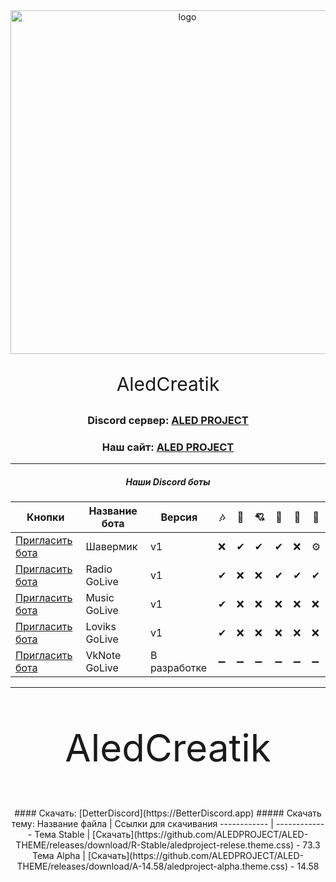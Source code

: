 <div id="logo" align="center">
<img src="https://i.imgur.com/0RGA4mn.png" alt="logo" style="width:550px;height:auto"> 
<p align="center" style="font-size:30px">AledCreatik</p>

### Discord сервер: [ALED PROJECT](https://discord.gg/5BM4XD3qxM)
### Наш сайт: [ALED PROJECT](https://aledproject.github.io)
---

##### Наши Discord боты 
Кнопки              | Название бота | Версия       | 🎶 | 🔧 | 💘 | 👑 | 🧪 | 🌠
------------------- | ------------- | ------------ | -- | --- | ---| --- | --- | ---
[Пригласить бота]() | Шавермик      | v1           | ❌ | ✔  | ✔  | ✔  | ❌ | ⚙
[Пригласить бота]() | Radio GoLive  | v1           | ✔  | ❌ | ❌ | ✔  | ✔  | ✔
[Пригласить бота]() | Music GoLive  | v1           | ✔  | ❌ | ❌ | ❌ | ❌ | ❌
[Пригласить бота]() | Loviks GoLive | v1           | ✔  | ❌ | ❌ | ❌ | ❌ | ❌
[Пригласить бота]() | VkNote GoLive | В разработке | ➖ | ➖ | ➖ | ➖ | ➖ | ➖
---
<p align="center" style="font-size:60px">AledCreatik</p>
#### Скачать: [DetterDiscord](https://BetterDiscord.app)
##### Скачать тему: 
Название файла | Ссылки для скачивания
------------ | -------------
Тема Stable | [Скачать](https://github.com/ALEDPROJECT/ALED-THEME/releases/download/R-Stable/aledproject-relese.theme.css) - 73.3
Тема Alpha  | [Скачать](https://github.com/ALEDPROJECT/ALED-THEME/releases/download/A-14.58/aledproject-alpha.theme.css) - 14.58
